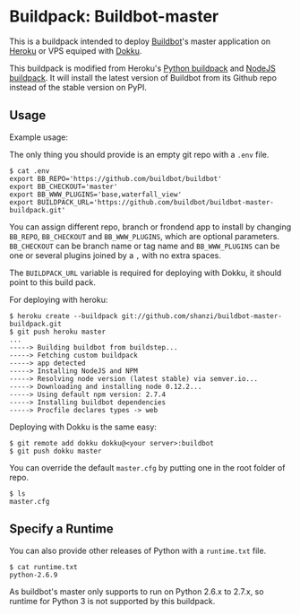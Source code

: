 Buildpack: Buildbot-master
========================

This is a buildpack intended to deploy [Buildbot](http://buildbot.net)'s master application on
[Heroku](https://heroku.com) or VPS equiped with [Dokku](https://github.com/progrium/dokku).

This buildpack is modified from Heroku's [Python buildpack](https://github.com/heroku/heroku-buildpack-python) and
[NodeJS buildpack](https://github.com/heroku/heroku-buildpack-python). It will install the latest version of Buildbot
from its Github repo instead of the stable version on PyPI.

Usage
-----

Example usage:

The only thing you should provide is an empty git repo with a `.env` file.

    $ cat .env
    export BB_REPO='https://github.com/buildbot/buildbot'
    export BB_CHECKOUT='master'
    export BB_WWW_PLUGINS='base,waterfall_view'
    export BUILDPACK_URL='https://github.com/buildbot/buildbot-master-buildpack.git'

You can assign different repo, branch or frondend app to install by changing `BB_REPO`,
`BB_CHECKOUT` and `BB_WWW_PLUGINS`, which are optional parameters. `BB_CHECKOUT` can be branch name or tag name
and `BB_WWW_PLUGINS` can be one or several plugins joined by a `,` with no extra spaces.

The `BUILDPACK_URL` variable is required for deploying with Dokku, it should point to this build pack.

For deploying with heroku:

    $ heroku create --buildpack git://github.com/shanzi/buildbot-master-buildpack.git
    $ git push heroku master
    ...
    -----> Building buildbot from buildstep...
    -----> Fetching custom buildpack
    -----> app detected
    -----> Installing NodeJS and NPM
    -----> Resolving node version (latest stable) via semver.io...
    -----> Downloading and installing node 0.12.2...
    -----> Using default npm version: 2.7.4
    -----> Installing buildbot dependencies
    -----> Procfile declares types -> web

Deploying with Dokku is the same easy:
    
    $ git remote add dokku dokku@<your server>:buildbot
    $ git push dokku master

You can override the default `master.cfg` by putting one in the root folder of repo.

    $ ls
    master.cfg

Specify a Runtime
-----------------

You can also provide other releases of Python with a `runtime.txt` file.

    $ cat runtime.txt
    python-2.6.9

As buildbot's master only supports to run on Python 2.6.x to 2.7.x, 
so runtime for Python 3 is not supported by this buildpack.
